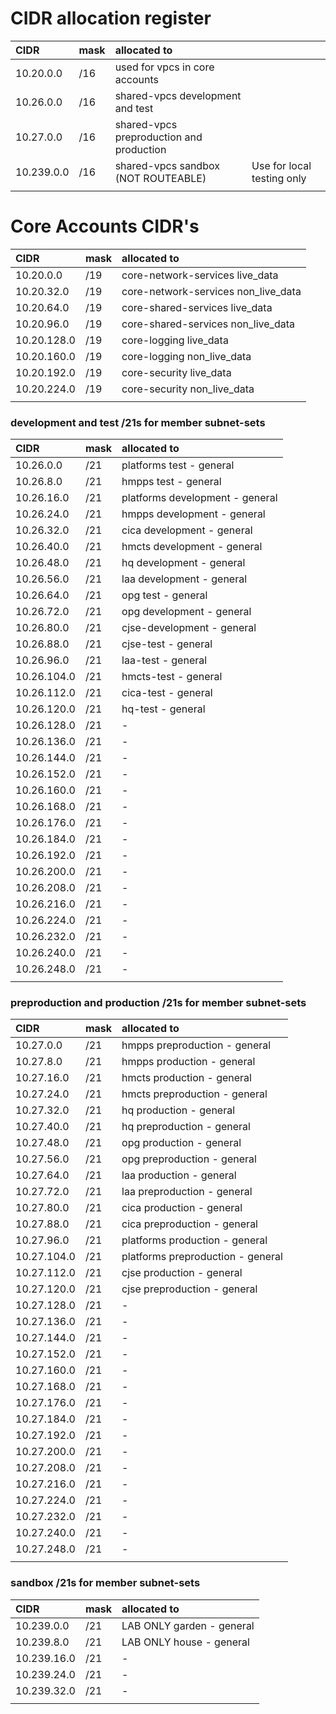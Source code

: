 # CIDR allocation register

| CIDR       | mask | allocated to                             |                            |
| :--------- | :--- | :--------------------------------------- | -------------------------- |
| 10.20.0.0  | /16  | used for vpcs in core accounts           |                            |
| 10.26.0.0  | /16  | shared-vpcs development and test         |                            |
| 10.27.0.0  | /16  | shared-vpcs preproduction and production |                            |
| 10.239.0.0 | /16  | shared-vpcs sandbox (NOT ROUTEABLE)      | Use for local testing only |
|            |      |

# Core Accounts CIDR's

| CIDR        | mask | allocated to                        |
| :---------- | :--- | :---------------------------------- |
| 10.20.0.0   | /19  | core-network-services live_data     |
| 10.20.32.0  | /19  | core-network-services non_live_data |
| 10.20.64.0  | /19  | core-shared-services live_data      |
| 10.20.96.0  | /19  | core-shared-services non_live_data  |
| 10.20.128.0 | /19  | core-logging live_data              |
| 10.20.160.0 | /19  | core-logging non_live_data          |
| 10.20.192.0 | /19  | core-security live_data             |
| 10.20.224.0 | /19  | core-security non_live_data         |
|             |      |

### development and test /21s for member subnet-sets

| CIDR        | mask | allocated to                    |
| :---------- | :--- | :------------------------------ |
| 10.26.0.0   | /21  | platforms test - general        |
| 10.26.8.0   | /21  | hmpps test - general            |
| 10.26.16.0  | /21  | platforms development - general |
| 10.26.24.0  | /21  | hmpps development - general     |
| 10.26.32.0  | /21  | cica development - general      |
| 10.26.40.0  | /21  | hmcts development - general     |
| 10.26.48.0  | /21  | hq development - general        |
| 10.26.56.0  | /21  | laa development - general       |
| 10.26.64.0  | /21  | opg test - general              |
| 10.26.72.0  | /21  | opg development - general       |
| 10.26.80.0  | /21  | cjse-development - general      |
| 10.26.88.0  | /21  | cjse-test - general             |
| 10.26.96.0  | /21  | laa-test - general              |
| 10.26.104.0 | /21  | hmcts-test - general            |
| 10.26.112.0 | /21  | cica-test - general             |
| 10.26.120.0 | /21  | hq-test - general               |
| 10.26.128.0 | /21  | -                               |
| 10.26.136.0 | /21  | -                               |
| 10.26.144.0 | /21  | -                               |
| 10.26.152.0 | /21  | -                               |
| 10.26.160.0 | /21  | -                               |
| 10.26.168.0 | /21  | -                               |
| 10.26.176.0 | /21  | -                               |
| 10.26.184.0 | /21  | -                               |
| 10.26.192.0 | /21  | -                               |
| 10.26.200.0 | /21  | -                               |
| 10.26.208.0 | /21  | -                               |
| 10.26.216.0 | /21  | -                               |
| 10.26.224.0 | /21  | -                               |
| 10.26.232.0 | /21  | -                               |
| 10.26.240.0 | /21  | -                               |
| 10.26.248.0 | /21  | -                               |
|             |      |

### preproduction and production /21s for member subnet-sets

| CIDR        | mask | allocated to                      |
| :---------- | :--- |:----------------------------------|
| 10.27.0.0   | /21  | hmpps preproduction - general     |
| 10.27.8.0   | /21  | hmpps production - general        |
| 10.27.16.0  | /21  | hmcts production - general        |
| 10.27.24.0  | /21  | hmcts preproduction - general     |
| 10.27.32.0  | /21  | hq production - general           |
| 10.27.40.0  | /21  | hq preproduction - general        |
| 10.27.48.0  | /21  | opg production - general          |
| 10.27.56.0  | /21  | opg preproduction - general       |
| 10.27.64.0  | /21  | laa production - general          |
| 10.27.72.0  | /21  | laa preproduction - general       |
| 10.27.80.0  | /21  | cica production - general         |
| 10.27.88.0  | /21  | cica preproduction - general      |
| 10.27.96.0  | /21  | platforms production - general    |
| 10.27.104.0 | /21  | platforms preproduction - general |
| 10.27.112.0 | /21  | cjse production - general         |
| 10.27.120.0 | /21  | cjse preproduction - general      |
| 10.27.128.0 | /21  | -                                 |
| 10.27.136.0 | /21  | -                                 |
| 10.27.144.0 | /21  | -                                 |
| 10.27.152.0 | /21  | -                                 |
| 10.27.160.0 | /21  | -                                 |
| 10.27.168.0 | /21  | -                                 |
| 10.27.176.0 | /21  | -                                 |
| 10.27.184.0 | /21  | -                                 |
| 10.27.192.0 | /21  | -                                 |
| 10.27.200.0 | /21  | -                                 |
| 10.27.208.0 | /21  | -                                 |
| 10.27.216.0 | /21  | -                                 |
| 10.27.224.0 | /21  | -                                 |
| 10.27.232.0 | /21  | -                                 |
| 10.27.240.0 | /21  | -                                 |
| 10.27.248.0 | /21  | -                                 |
|             |      |

### sandbox /21s for member subnet-sets

| CIDR        | mask | allocated to              |
| :---------- | :--- | :------------------------ |
| 10.239.0.0  | /21  | LAB ONLY garden - general |
| 10.239.8.0  | /21  | LAB ONLY house - general  |
| 10.239.16.0 | /21  | -                         |
| 10.239.24.0 | /21  | -                         |
| 10.239.32.0 | /21  | -                         |
|             |      |
